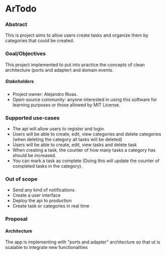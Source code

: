 # ArTodo

### Abstract
This is project aims to allow users create tasks and organize
them by categories that could be created.

### Goal/Objectives
This project implemented to put into practice the concepts of
clean architecture (ports and adapter) and domain events.

##### Stakeholders
- Project owner: Alejandro Rivas.
- Open-source community: anyone interested in using this software for learning purposes or those allowed by MIT License.

### Supported use-cases
- The api will allow users to register and login.
- Users will be able to create, edit, view categories and delete categories
  (when deleting the category all tasks will be deleted)
- Users will be able to create, edit, view tasks and delete task
- When creating a task, the counter of how many tasks a category has should be increased.
- You can mark a task as complete (Doing this will update the counter of completed tasks
  in the category).

### Out of scope
- Send any kind of notifications
- Create a user interface
- Deploy the api to production
- Create task or categories in real time

### Proposal
#### Architecture 
The app is implementing with "ports and adapter" architecture so that ut is scalable
to integrate new functionalities